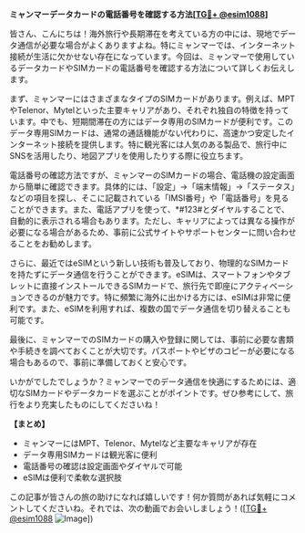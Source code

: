 **ミャンマーデータカードの電話番号を確認する方法[[TG💪+ @esim1088](https://t.me/s/esim1088)]**

皆さん、こんにちは！海外旅行や長期滞在を考えている方の中には、現地でデータ通信が必要な場合がよくありますよね。特にミャンマーでは、インターネット接続が生活に欠かせない存在になっています。今回は、ミャンマーで使用しているデータカードやSIMカードの電話番号を確認する方法について詳しくお伝えします。

まず、ミャンマーにはさまざまなタイプのSIMカードがあります。例えば、MPTやTelenor、Mytelといった主要キャリアがあり、それぞれ独自の特徴を持っています。中でも、短期間滞在の方にはデータ専用のSIMカードが便利です。このデータ専用SIMカードは、通常の通話機能がない代わりに、高速かつ安定したインターネット接続を提供します。特に観光客には人気のある製品で、旅行中にSNSを活用したり、地図アプリを使用したりする際に役立ちます。

電話番号の確認方法ですが、ミャンマーのSIMカードの場合、電話機の設定画面から簡単に確認できます。具体的には、「設定」→「端末情報」→「ステータス」などの項目を探し、そこに記載されている「IMSI番号」や「電話番号」を見ることができます。また、電話アプリを使って、*#123#とダイヤルすることで、自動的に表示される場合もあります。ただし、キャリアによっては異なる操作が必要になる場合があるため、事前に公式サイトやサポートセンターに問い合わせることをお勧めします。

さらに、最近ではeSIMという新しい技術も普及しており、物理的なSIMカードを持たずにデータ通信を行うことができます。eSIMは、スマートフォンやタブレットに直接インストールできるSIMカードで、旅行先で即座にアクティベーションできるのが魅力です。特に頻繁に海外に出かける方には、eSIMは非常に便利です。また、eSIMを利用すれば、複数の国でデータ通信を切り替えることも可能です。

最後に、ミャンマーでのSIMカードの購入や登録に関しては、事前に必要な書類や手続きを調べておくことが大切です。パスポートやビザのコピーが必要になる場合もあるので、事前に準備しておくと安心です。

いかがでしたでしょうか？ミャンマーでのデータ通信を快適にするためには、適切なSIMカードやデータカードを選ぶことがポイントです。ぜひ参考にして、旅行をより充実したものにしてくださいね！

**【まとめ】**
- ミャンマーにはMPT、Telenor、Mytelなど主要なキャリアが存在
- データ専用SIMカードは観光客に便利
- 電話番号の確認は設定画面やダイヤルで可能
- eSIMは便利で柔軟な選択肢

この記事が皆さんの旅の助けになれば嬉しいです！何か質問があれば気軽にコメントしてくださいね。それでは、次の動画でお会いしましょう！([[TG💪+ @esim1088](https://t.me/s/esim1088) ![Image](https://i.postimg.cc/Y0z9fWf4/image.png)])